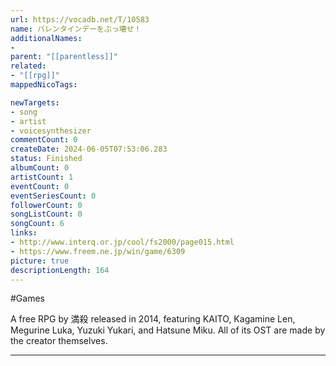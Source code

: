 ```yaml
---
url: https://vocadb.net/T/10583
name: バレンタインデーをぶっ壊せ！
additionalNames: 
- 
parent: "[[parentless]]"
related:
- "[[rpg]]"
mappedNicoTags:

newTargets:
- song
- artist
- voicesynthesizer
commentCount: 0
createDate: 2024-06-05T07:53:06.283
status: Finished
albumCount: 0
artistCount: 1
eventCount: 0
eventSeriesCount: 0
followerCount: 0
songListCount: 0
songCount: 6
links: 
- http://www.interq.or.jp/cool/fs2000/page015.html
- https://www.freem.ne.jp/win/game/6309
picture: true
descriptionLength: 164
---
```


#Games

A free RPG by 満殺 released in 2014, featuring KAITO, Kagamine Len, Megurine Luka, Yuzuki Yukari, and Hatsune Miku. All of its OST are made by the creator themselves.

---

